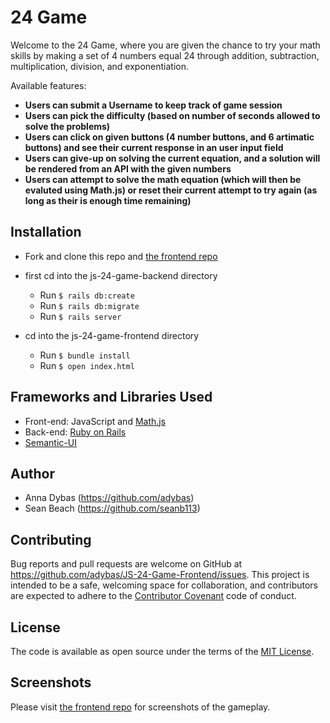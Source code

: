 # 24 Game

Welcome to the 24 Game, where you are given the chance to try your math skills by making a set of 4 numbers equal 24 through addition, subtraction, multiplication, division, and exponentiation. 

Available features:

- **Users can submit a Username to keep track of game session**
- **Users can pick the difficulty (based on number of seconds allowed to solve the problems)**
- **Users can click on given buttons (4 number buttons, and 6 artimatic buttons) and see their current response in an user input field**
- **Users can give-up on solving the current equation, and a solution will be rendered from an API with the given numbers**
- **Users can attempt to solve the math equation (which will then be evaluted using Math.js) or reset their current attempt to try again (as long as their is enough time remaining)**

## Installation

- Fork and clone this repo and [the frontend repo](https://github.com/adybas/JS-24-Game-Frontend)

- first cd into the js-24-game-backend directory
  - Run `$ rails db:create`
  - Run `$ rails db:migrate`
  - Run `$ rails server`
  
- cd into the js-24-game-frontend directory
  - Run `$ bundle install`
  - Run `$ open index.html`

## Frameworks and Libraries Used

- Front-end: JavaScript and [Math.js](https://mathjs.org/)
- Back-end: [Ruby on Rails](https://github.com/rails/rails)
- [Semantic-UI](https://semantic-ui.com/)

## Author

- Anna Dybas (https://github.com/adybas)
- Sean Beach (https://github.com/seanb113)

## Contributing

Bug reports and pull requests are welcome on GitHub at https://github.com/adybas/JS-24-Game-Frontend/issues. This project is intended to be a safe, welcoming space for collaboration, and contributors are expected to adhere to the [Contributor Covenant](http://contributor-covenant.org) code of conduct.

## License

The code is available as open source under the terms of the [MIT License](https://opensource.org/licenses/MIT).

## Screenshots

Please visit [the frontend repo](https://github.com/adybas/JS-24-Game-Frontend) for screenshots of the gameplay.